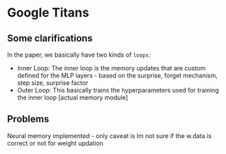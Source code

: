 # Google Titans

## Some clarifications
In the paper, we basically have two kinds of `loops`:
  - Inner Loop: The inner loop is the memory updates that are custom defined for the MLP layers - based on the surprise, forget mechanism, step size, surprise factor
  - Outer Loop: This basically trains the hyperparameters used for training the inner loop [actual memory module]

## Problems
Neural memory implemented - only caveat is Im not sure if the w.data is correct or not for weight updation
